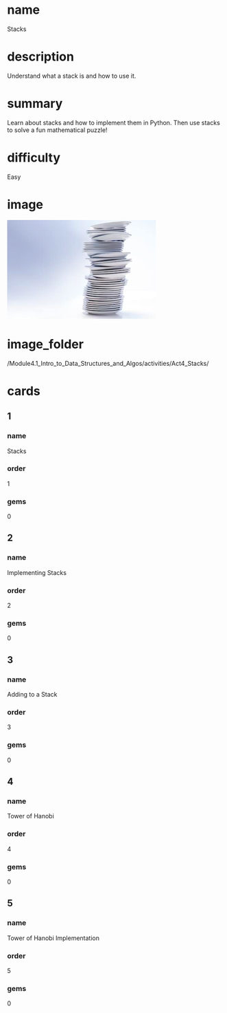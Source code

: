 # name
Stacks

# description
Understand what a stack is and how to use it.

# summary
Learn about stacks and how to implement them in Python. Then use stacks to solve a fun mathematical puzzle!

# difficulty
Easy

# image
<img src="/Module4.1_Intro_to_Data_Structures_and_Algos/Images/stacks.png">

# image_folder
/Module4.1_Intro_to_Data_Structures_and_Algos/activities/Act4_Stacks/

# cards
 
## 1

### name
Stacks

### order
1 

### gems
0

## 2

### name
Implementing Stacks

### order
2

### gems
0

## 3

### name
Adding to a Stack

### order
3

### gems
0

## 4

### name
Tower of Hanobi

### order
4

### gems
0

## 5

### name
Tower of Hanobi Implementation

### order
5

### gems
0
